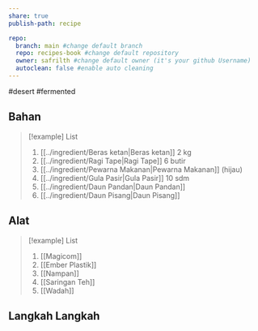 ```yaml
---
share: true
publish-path: recipe

repo:
  branch: main #change default branch 
  repo: recipes-book #change default repository
  owner: safrilth #change default owner (it's your github Username)
  autoclean: false #enable auto cleaning
---
```

#desert #fermented 
## Bahan

> [!example] List
> 1. [[../ingredient/Beras ketan|Beras ketan]] 2 kg
> 2. [[../ingredient/Ragi Tape|Ragi Tape]] 6 butir
> 3. [[../ingredient/Pewarna Makanan|Pewarna Makanan]] (hijau)
> 4. [[../ingredient/Gula Pasir|Gula Pasir]] 10 sdm
> 5. [[../ingredient/Daun Pandan|Daun Pandan]]
> 6. [[../ingredient/Daun Pisang|Daun Pisang]]

## Alat

> [!example] List
> 1. [[Magicom]]
> 2. [[Ember Plastik]]
> 3. [[Nampan]]
> 4. [[Saringan Teh]]
> 5. [[Wadah]]


## Langkah Langkah
